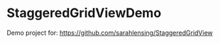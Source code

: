StaggeredGridViewDemo
=====================

Demo project for: https://github.com/sarahlensing/StaggeredGridView
